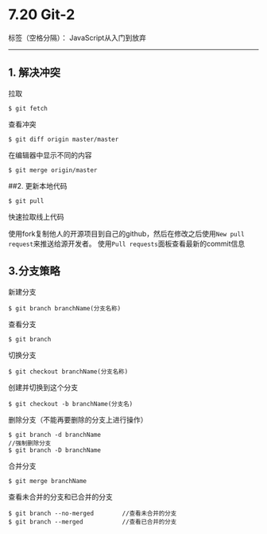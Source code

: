 # 7.20 Git-2

标签（空格分隔）： JavaScript从入门到放弃

---

## 1. 解决冲突
拉取
```
$ git fetch
```
查看冲突
```
$ git diff origin master/master
```
在编辑器中显示不同的内容
```
$ git merge origin/master
```

##2. 更新本地代码
```
$ git pull
```
快速拉取线上代码

使用fork复制他人的开源项目到自己的github，然后在修改之后使用`New pull request`来推送给源开发者。
使用`Pull requests`面板查看最新的commit信息 

## 3.分支策略
新建分支
```
$ git branch branchName(分支名称)
```
查看分支
```
$ git branch
```
切换分支
```
$ git checkout branchName(分支名称)
```
创建并切换到这个分支
```
$ git checkout -b branchName(分支名)
```
删除分支（不能再要删除的分支上进行操作）
```
$ git branch -d branchName
//强制删除分支
$ git branch -D branchName
```
合并分支
```
$ git merge branchName
```
查看未合并的分支和已合并的分支
```
$ git branch --no-merged        //查看未合并的分支
$ git branch --merged           //查看已合并的分支
```






